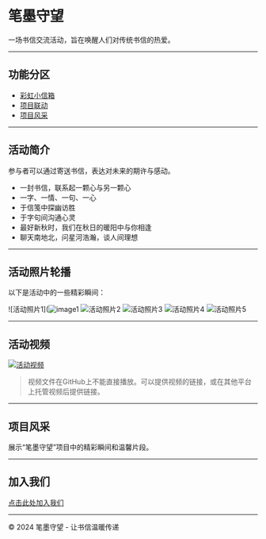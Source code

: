 # 笔墨守望

一场书信交流活动，旨在唤醒人们对传统书信的热爱。


---

## 功能分区

- [彩虹小信箱](https://www.popibox.cn/u/iyci6d8j)
- [项目联动](https://mp.weixin.qq.com/s/96vqAp0fz-q4ST-OEvuXhQ)
- [项目风采](#项目风采)

---

## 活动简介
  
参与者可以通过寄送书信，表达对未来的期许与感动。

- 一封书信，联系起一颗心与另一颗心  
- 一字、一情、一句、一心  
- 于信笺中探幽访胜  
- 于字句间沟通心灵  
- 最好新秋时，我们在秋日的暖阳中与你相逢 
- 聊天南地北，问星河浩瀚，谈人间理想

---

## 活动照片轮播

以下是活动中的一些精彩瞬间：

![活动照片1](![image1](![24](https://github.com/user-attachments/assets/176d0d89-568e-4daf-af80-46d97695b850)
)
![活动照片2](image2.jpg)
![活动照片3](image3.jpg)
![活动照片4](image4.jpg)
![活动照片5](image5.jpg)

---

## 活动视频

[![活动视频](project-video-thumbnail.jpg)](project-video.mp4 "点击播放活动视频")

> 视频文件在GitHub上不能直接播放。可以提供视频的链接，或在其他平台上托管视频后提供链接。

---

## 项目风采

展示“笔墨守望”项目中的精彩瞬间和温馨片段。

---

## 加入我们

[点击此处加入我们](https://mp.weixin.qq.com/s/9uZe7XFILnPmrumPEnPKlg)

---

<footer>
&copy; 2024 笔墨守望 - 让书信温暖传递
</footer>

